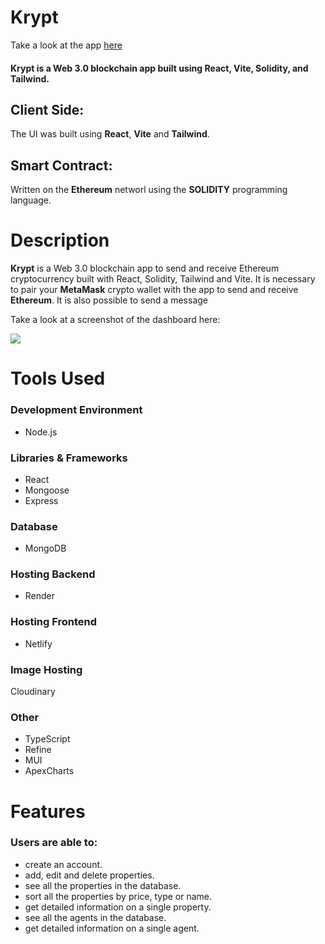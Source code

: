 # Krypt 

Take a look at the app [here](https://krypt-transfer-app.netlify.app/)

#### Krypt is a Web 3.0 blockchain app built using React, Vite, Solidity, and Tailwind.


## Client Side:
The UI was built using **React**, **Vite** and **Tailwind**.

## Smart Contract:
Written on the **Ethereum** networl using the **SOLIDITY** programming language.

# Description
**Krypt** is a Web 3.0 blockchain app to send and receive Ethereum cryptocurrency built with React, Solidity, Tailwind and Vite. It is necessary to pair your **MetaMask** crypto wallet with the app to send and receive **Ethereum**. 
It is also possible to send a message 

Take a look at a screenshot of the dashboard here:

<kbd>
<img src="imgs_readme/yariga.png"/>
</kbd>


# Tools Used

### Development Environment
* Node.js

### Libraries & Frameworks
* React 
* Mongoose
* Express 

### Database
* MongoDB

### Hosting Backend
* Render

### Hosting Frontend
* Netlify

### Image Hosting
Cloudinary

### Other
* TypeScript
* Refine
* MUI
* ApexCharts

# Features

### Users are able to:

* create an account.
* add, edit and delete properties.
* see all the properties in the database.
* sort all the properties by price, type or name.
* get detailed information on a single property.
* see all the agents in the database.
* get detailed information on a single agent.

</body>
